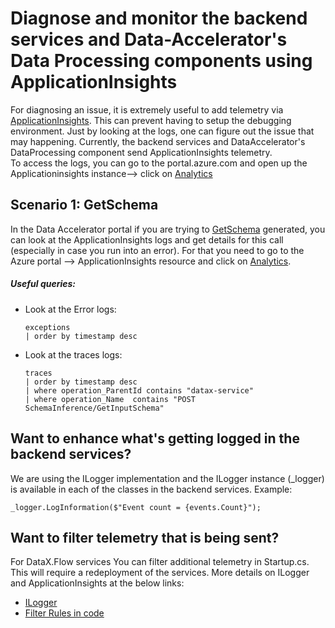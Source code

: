 # Diagnose and monitor the backend services and Data-Accelerator's Data Processing components using ApplicationInsights
For diagnosing an issue, it is extremely useful to add telemetry via [ApplicationInsights](https://docs.microsoft.com/en-us/azure/azure-monitor/app/app-insights-overview#what-does-application-insights-monitor). This can prevent having to setup the debugging environment. Just by looking at the logs, one can figure out the issue that may happening.
Currently, the backend services and DataAccelerator's DataProcessing component send ApplicationInsights telemetry.  
To access the logs, you can go to the portal.azure.com and open up the Applicationinsights instance--> click on [Analytics](https://docs.microsoft.com/en-us/azure/azure-monitor/app/analytics)  

## Scenario 1: GetSchema
In the Data Accelerator portal if you are trying to [GetSchema](https://github.com/Microsoft/data-accelerator/wiki/Creating-your-first-pipeline-in-5-minutes!#steps-to-follow) generated, you can look at the ApplicationInsights logs and get details for this call (especially in case you run into an error). For that you need to go to the Azure portal --> ApplicationInsights resource and click on [Analytics](https://docs.microsoft.com/en-us/azure/azure-monitor/app/analytics).
##### Useful queries:
  - Look at the Error logs:
    ```
    exceptions
    | order by timestamp desc
    ```
  - Look at the traces logs:
    ```
    traces 
    | order by timestamp desc 
    | where operation_ParentId contains "datax-service" 
    | where operation_Name  contains "POST SchemaInference/GetInputSchema"
    ```

## Want to enhance what's getting logged in the backend services?
We are using the ILogger implementation and the ILogger instance (_logger) is available in each of the classes in the backend services. 
Example: 
  ```
  _logger.LogInformation($"Event count = {events.Count}");
  ```
## Want to filter telemetry that is being sent?
For DataX.Flow services You can filter additional telemetry in Startup.cs. This will require a redeployment of the services.
More details on ILogger and ApplicationInsights at the below links:
  - [ILogger](https://docs.microsoft.com/en-us/azure/azure-monitor/app/ilogger)
  - [Filter Rules in code](https://docs.microsoft.com/en-us/aspnet/core/fundamentals/logging/?view=aspnetcore-2.2#filter-rules-in-code)